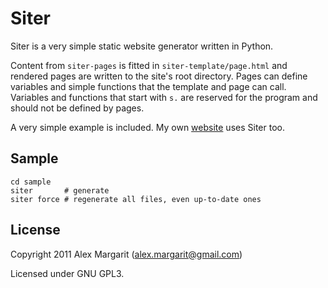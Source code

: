 Siter
=====

Siter is a very simple static website generator written in Python.

Content from `siter-pages` is fitted in `siter-template/page.html` and rendered pages are written to the site's root directory. Pages can define variables and simple functions that the template and page can call. Variables and functions that start with `s.` are reserved for the program and should not be defined by pages.

A very simple example is included. My own [website](https://github.com/alxm/alxm.github.com) uses Siter too.

Sample
------

    cd sample
    siter       # generate
    siter force # regenerate all files, even up-to-date ones

License
-------

Copyright 2011 Alex Margarit (alex.margarit@gmail.com)

Licensed under GNU GPL3.
